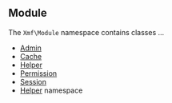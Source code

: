 ## Module

The `Xmf\Module` namespace contains classes ...

* [Admin](book/module/admin.md)
* [Cache](book/module/cache.md)
* [Helper](book/module/helper.md)
* [Permission](book/module/permission.md)
* [Session](book/module/session.md)
* [Helper](book/module/helper-ns.md) namespace

